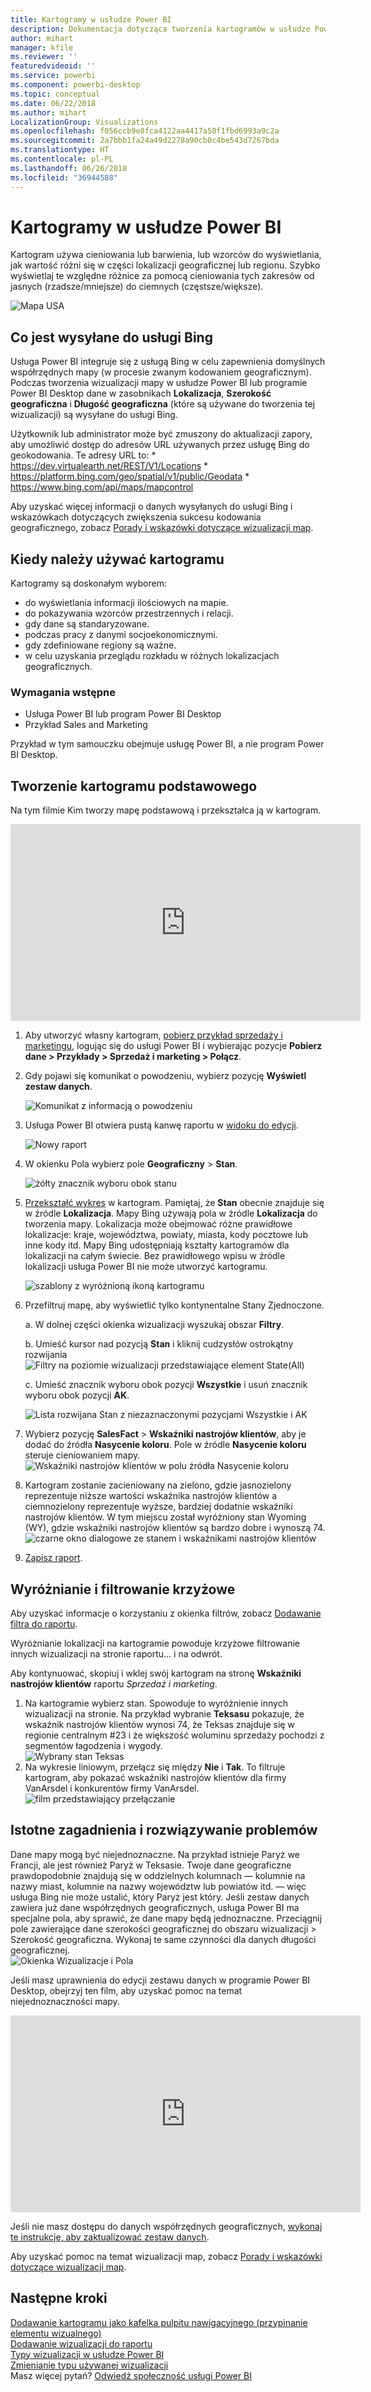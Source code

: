 ```yaml
---
title: Kartogramy w usłudze Power BI
description: Dokumentacja dotycząca tworzenia kartogramów w usłudze Power BI
author: mihart
manager: kfile
ms.reviewer: ''
featuredvideoid: ''
ms.service: powerbi
ms.component: powerbi-desktop
ms.topic: conceptual
ms.date: 06/22/2018
ms.author: mihart
LocalizationGroup: Visualizations
ms.openlocfilehash: f056ccb9e8fca4122aa4417a50f1fbd6993a9c2a
ms.sourcegitcommit: 2a7bbb1fa24a49d2278a90cb0c4be543d7267bda
ms.translationtype: HT
ms.contentlocale: pl-PL
ms.lasthandoff: 06/26/2018
ms.locfileid: "36944588"
---
```

# <a name="filled-maps-choropleths-in-power-bi"></a>Kartogramy w usłudze Power BI
Kartogram używa cieniowania lub barwienia, lub wzorców do wyświetlania, jak wartość różni się w części lokalizacji geograficznej lub regionu.  Szybko wyświetlaj te względne różnice za pomocą cieniowania tych zakresów od jasnych (rzadsze/mniejsze) do ciemnych (częstsze/większe).    

![Mapa USA](media/power-bi-visualization-filled-maps-choropleths/large_map.png)

## <a name="what-is-sent-to-bing"></a>Co jest wysyłane do usługi Bing
Usługa Power BI integruje się z usługą Bing w celu zapewnienia domyślnych współrzędnych mapy (w procesie zwanym kodowaniem geograficznym). Podczas tworzenia wizualizacji mapy w usłudze Power BI lub programie Power BI Desktop dane w zasobnikach **Lokalizacja**, **Szerokość geograficzna** i **Długość geograficzna** (które są używane do tworzenia tej wizualizacji) są wysyłane do usługi Bing.

Użytkownik lub administrator może być zmuszony do aktualizacji zapory, aby umożliwić dostęp do adresów URL używanych przez usługę Bing do geokodowania.  Te adresy URL to:
    * https://dev.virtualearth.net/REST/V1/Locations
    * https://platform.bing.com/geo/spatial/v1/public/Geodata
    * https://www.bing.com/api/maps/mapcontrol

Aby uzyskać więcej informacji o danych wysyłanych do usługi Bing i wskazówkach dotyczących zwiększenia sukcesu kodowania geograficznego, zobacz [Porady i wskazówki dotyczące wizualizacji map](power-bi-map-tips-and-tricks.md).

## <a name="when-to-use-a-filled-map"></a>Kiedy należy używać kartogramu
Kartogramy są doskonałym wyborem:

* do wyświetlania informacji ilościowych na mapie.
* do pokazywania wzorców przestrzennych i relacji.
* gdy dane są standaryzowane.
* podczas pracy z danymi socjoekonomicznymi.
* gdy zdefiniowane regiony są ważne.
* w celu uzyskania przeglądu rozkładu w różnych lokalizacjach geograficznych.

### <a name="prerequisites"></a>Wymagania wstępne
- Usługa Power BI lub program Power BI Desktop
- Przykład Sales and Marketing

Przykład w tym samouczku obejmuje usługę Power BI, a nie program Power BI Desktop.

## <a name="create-a-basic-filled-map"></a>Tworzenie kartogramu podstawowego
Na tym filmie Kim tworzy mapę podstawową i przekształca ją w kartogram.

<iframe width="560" height="315" src="https://www.youtube.com/embed/ajTPGNpthcg" frameborder="0" allowfullscreen></iframe>


1. Aby utworzyć własny kartogram, [pobierz przykład sprzedaży i marketingu](sample-datasets.md), logując się do usługi Power BI i wybierając pozycje **Pobierz dane \> Przykłady \> Sprzedaż i marketing \> Połącz**.
2. Gdy pojawi się komunikat o powodzeniu, wybierz pozycję **Wyświetl zestaw danych**.

   ![Komunikat z informacją o powodzeniu](media/power-bi-visualization-filled-maps-choropleths/power-bi-view-dataset.png)
3. Usługa Power BI otwiera pustą kanwę raportu w [widoku do edycji](service-interact-with-a-report-in-editing-view.md).

    ![Nowy raport](media/power-bi-visualization-filled-maps-choropleths/power-bi-blank-canvas.png)
4. W okienku Pola wybierz pole **Geograficzny** \> **Stan**.    

   ![żółty znacznik wyboru obok stanu](media/power-bi-visualization-filled-maps-choropleths/img002.png)
5. [Przekształć wykres](power-bi-report-change-visualization-type.md) w kartogram. Pamiętaj, że **Stan** obecnie znajduje się w źródle **Lokalizacja**. Mapy Bing używają pola w źródle **Lokalizacja** do tworzenia mapy.  Lokalizacja może obejmować różne prawidłowe lokalizacje: kraje, województwa, powiaty, miasta, kody pocztowe lub inne kody itd. Mapy Bing udostępniają kształty kartogramów dla lokalizacji na całym świecie. Bez prawidłowego wpisu w źródle lokalizacji usługa Power BI nie może utworzyć kartogramu.  

   ![szablony z wyróżnioną ikoną kartogramu](media/power-bi-visualization-filled-maps-choropleths/img003.png)
6. Przefiltruj mapę, aby wyświetlić tylko kontynentalne Stany Zjednoczone.

   a.  W dolnej części okienka wizualizacji wyszukaj obszar **Filtry**.

   b.  Umieść kursor nad pozycją **Stan** i kliknij cudzysłów ostrokątny rozwijania  
   ![Filtry na poziomie wizualizacji przedstawiające element State(All)](media/power-bi-visualization-filled-maps-choropleths/img004.png)

   c.  Umieść znacznik wyboru obok pozycji **Wszystkie** i usuń znacznik wyboru obok pozycji **AK**.

   ![Lista rozwijana Stan z niezaznaczonymi pozycjami Wszystkie i AK](media/power-bi-visualization-filled-maps-choropleths/img005.png)
7. Wybierz pozycję **SalesFact** \> **Wskaźniki nastrojów klientów**, aby je dodać do źródła **Nasycenie koloru**. Pole w źródle **Nasycenie koloru** steruje cieniowaniem mapy.  
   ![Wskaźniki nastrojów klientów w polu źródła Nasycenie koloru](media/power-bi-visualization-filled-maps-choropleths/power-bi-color-saturation.png)
8. Kartogram zostanie zacieniowany na zielono, gdzie jasnozielony reprezentuje niższe wartości wskaźnika nastrojów klientów a ciemnozielony reprezentuje wyższe, bardziej dodatnie wskaźniki nastrojów klientów.  W tym miejscu został wyróżniony stan Wyoming (WY), gdzie wskaźniki nastrojów klientów są bardzo dobre i wynoszą 74.  
   ![czarne okno dialogowe ze stanem i wskaźnikami nastrojów klientów](media/power-bi-visualization-filled-maps-choropleths/img007.png)
9. [Zapisz raport](service-report-save.md).

## <a name="highlighting-and-cross-filtering"></a>Wyróżnianie i filtrowanie krzyżowe
Aby uzyskać informacje o korzystaniu z okienka filtrów, zobacz [Dodawanie filtra do raportu](power-bi-report-add-filter.md).

Wyróżnianie lokalizacji na kartogramie powoduje krzyżowe filtrowanie innych wizualizacji na stronie raportu... i na odwrót.

Aby kontynuować, skopiuj i wklej swój kartogram na stronę **Wskaźniki nastrojów klientów** raportu *Sprzedaż i marketing*.

1. Na kartogramie wybierz stan.  Spowoduje to wyróżnienie innych wizualizacji na stronie. Na przykład wybranie **Teksasu** pokazuje, że wskaźnik nastrojów klientów wynosi 74, że Teksas znajduje się w regionie centralnym \#23 i że większość woluminu sprzedaży pochodzi z segmentów łagodzenia i wygody.   
   ![Wybrany stan Teksas](media/power-bi-visualization-filled-maps-choropleths/img008.png)
2. Na wykresie liniowym, przełącz się między **Nie** i **Tak**. To filtruje kartogram, aby pokazać wskaźniki nastrojów klientów dla firmy VanArsdel i konkurentów firmy VanArsdel.  
   ![film przedstawiający przełączanie](media/power-bi-visualization-filled-maps-choropleths/img009.gif)

## <a name="considerations-and-troubleshooting"></a>Istotne zagadnienia i rozwiązywanie problemów
Dane mapy mogą być niejednoznaczne.  Na przykład istnieje Paryż we Francji, ale jest również Paryż w Teksasie. Twoje dane geograficzne prawdopodobnie znajdują się w oddzielnych kolumnach — kolumnie na nazwy miast, kolumnie na nazwy województw lub powiatów itd. — więc usługa Bing nie może ustalić, który Paryż jest który. Jeśli zestaw danych zawiera już dane współrzędnych geograficznych, usługa Power BI ma specjalne pola, aby sprawić, że dane mapy będą jednoznaczne. Przeciągnij pole zawierające dane szerokości geograficznej do obszaru wizualizacji \> Szerokość geograficzna.  Wykonaj te same czynności dla danych długości geograficznej.  
![Okienka Wizualizacje i Pola](media/power-bi-visualization-filled-maps-choropleths/pbi_latitude.png)

Jeśli masz uprawnienia do edycji zestawu danych w programie Power BI Desktop, obejrzyj ten film, aby uzyskać pomoc na temat niejednoznaczności mapy.

<iframe width="560" height="315" src="https://www.youtube.com/embed/Co2z9b-s_yM" frameborder="0" allowfullscreen></iframe>

Jeśli nie masz dostępu do danych współrzędnych geograficznych, [wykonaj te instrukcje, aby zaktualizować zestaw danych](https://support.office.com/article/Maps-in-Power-View-8A9B2AF3-A055-4131-A327-85CC835271F7).

Aby uzyskać pomoc na temat wizualizacji map, zobacz [Porady i wskazówki dotyczące wizualizacji map](power-bi-map-tips-and-tricks.md).

## <a name="next-steps"></a>Następne kroki
[Dodawanie kartogramu jako kafelka pulpitu nawigacyjnego (przypinanie elementu wizualnego)](service-dashboard-tiles.md)    
 [Dodawanie wizualizacji do raportu](power-bi-report-add-visualizations-i.md)  
 [Typy wizualizacji w usłudze Power BI](power-bi-visualization-types-for-reports-and-q-and-a.md)    
 [Zmienianie typu używanej wizualizacji](power-bi-report-change-visualization-type.md)      
Masz więcej pytań? [Odwiedź społeczność usługi Power BI](http://community.powerbi.com/)
